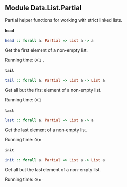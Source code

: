 ## Module Data.List.Partial

Partial helper functions for working with strict linked lists.

#### `head`

``` purescript
head :: forall a. Partial => List a -> a
```

Get the first element of a non-empty list.

Running time: `O(1)`.

#### `tail`

``` purescript
tail :: forall a. Partial => List a -> List a
```

Get all but the first element of a non-empty list.

Running time: `O(1)`

#### `last`

``` purescript
last :: forall a. Partial => List a -> a
```

Get the last element of a non-empty list.

Running time: `O(n)`

#### `init`

``` purescript
init :: forall a. Partial => List a -> List a
```

Get all but the last element of a non-empty list.

Running time: `O(n)`


